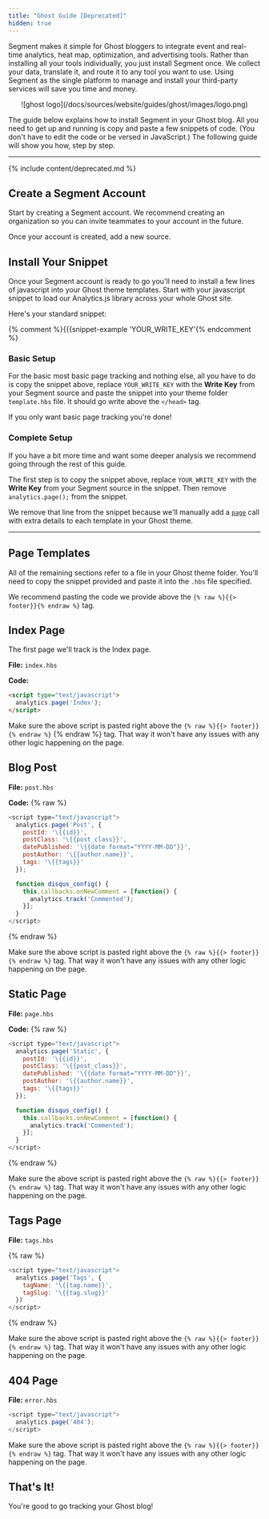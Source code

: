 ```yaml
---
title: "Ghost Guide [Deprecated]"
hidden: true
---
```


Segment makes it simple for Ghost bloggers to integrate event and real-time analytics, heat map, optimization, and advertising tools. Rather than installing all your tools individually, you just install Segment once. We collect your data, translate it, and route it to any tool you want to use. Using Segment as the single platform to manage and install your third-party services will save you time and money.

<div align="center">![ghost logo](/docs/sources/website/guides/ghost/images/logo.png)</div>

The guide below explains how to install Segment in your Ghost blog. All you need to get up and running is copy and paste a few snippets of code. (You don't have to edit the code or be versed in JavaScript.) The following guide will show you how, step by step.

- - -

{% include content/deprecated.md %}


## Create a Segment Account

Start by creating a Segment account. We recommend creating an organization so you can invite teammates to your account in the future.

Once your account is created, add a new source.


## Install Your Snippet

Once your Segment account is ready to go you'll need to install a few lines of javascript into your Ghost theme templates. Start with your javascript snippet to load our Analytics.js library across your whole Ghost site.

Here's your standard snippet:

{% comment %}\{\{\{snippet-example 'YOUR_WRITE_KEY'{% endcomment %}


### Basic Setup

For the basic most basic page tracking and nothing else, all you have to do is copy the snippet above, replace `YOUR_WRITE_KEY` with the **Write Key** from your Segment source and paste the snippet into your theme folder `template.hbs` file. It should go write above the `</head>` tag.

If you only want basic page tracking you're done!


### Complete Setup

If you have a bit more time and want some deeper analysis we recommend going through the rest of this guide.

The first step is to copy the snippet above, replace `YOUR_WRITE_KEY` with the **Write Key** from your Segment source in the snippet. Then remove `analytics.page();` from the snippet.

We remove that line from the snippet because we'll manually add a [`page`](/docs/spec/page) call with extra details to each template in your Ghost theme.

- - -


## Page Templates

All of the remaining sections refer to a file in your Ghost theme folder. You'll need to copy the snippet provided and paste it into the `.hbs` file specified.

We recommend pasting the code we provide above the `{% raw %}{{> footer}}{% endraw %}` tag.


## Index Page

The first page we'll track is the Index page.

**File:** `index.hbs`

**Code:**
```html
<script type="text/javascript">
  analytics.page('Index');
</script>
```

Make sure the above script is pasted right above the `{% raw %}{{> footer}}{% endraw %}` {% endraw %} tag. That way it won't have any issues with any other logic happening on the page.


## Blog Post

**File:** `post.hbs`

**Code:**
{% raw %}

```js
<script type="text/javascript">
  analytics.page('Post', {
    postId: '\{{id}}',
    postClass: '\{{post_class}}',
    datePublished: '\{{date format="YYYY-MM-DD"}}',
    postAuthor: '\{{author.name}}',
    tags: '\{{tags}}'
  });

  function disqus_config() {
    this.callbacks.onNewComment = [function() {
      analytics.track('Commented');
    }];
  }
</script>
```
{% endraw %}


Make sure the above script is pasted right above the `{% raw %}{{> footer}}{% endraw %}` tag. That way it won't have any issues with any other logic happening on the page.


## Static Page

**File:** `page.hbs`

**Code:**
{% raw %}
```js
<script type="text/javascript">
  analytics.page('Static', {
    postId: '\{{id}}',
    postClass: '\{{post_class}}',
    datePublished: '\{{date format="YYYY-MM-DD"}}',
    postAuthor: '\{{author.name}}',
    tags: '\{{tags}}'
  });

  function disqus_config() {
    this.callbacks.onNewComment = [function() {
      analytics.track('Commented');
    }];
  }
</script>
```
{% endraw %}

Make sure the above script is pasted right above the `{% raw %}{{> footer}}{% endraw %}` tag. That way it won't have any issues with any other logic happening on the page.


## Tags Page

**File:** `tags.hbs`

{% raw %}
```js
<script type="text/javascript">
  analytics.page('Tags', {
    tagName: '\{{tag.name}}',
    tagSlug: '\{{tag.slug}}'
  })
</script>
```
{% endraw %}

Make sure the above script is pasted right above the `{% raw %}{{> footer}}{% endraw %}` tag. That way it won't have any issues with any other logic happening on the page.


## 404 Page

**File:** `error.hbs`

```js
<script type="text/javascript">
  analytics.page('404');
</script>
```

Make sure the above script is pasted right above the `{% raw %}{{> footer}}{% endraw %}` tag. That way it won't have any issues with any other logic happening on the page.


## That's It!

You're good to go tracking your Ghost blog!
